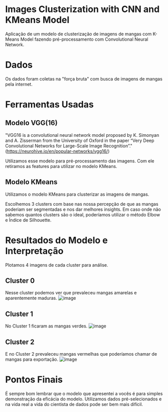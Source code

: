 # Images Clusterization with CNN and KMeans Model
Aplicação de um modelo de clusterização de imagens de mangas com K-Means Model fazendo pré-processamento com Convolutional Neural Network.

# Dados
Os dados foram coletas na "força bruta" com busca de imagens de mangas pela internet.

# Ferramentas Usadas
## Modelo VGG(16)
"VGG16 is a convolutional neural network model proposed by K. Simonyan and A. Zisserman from the University of Oxford in the paper “Very Deep Convolutional Networks for Large-Scale Image Recognition”." (https://neurohive.io/en/popular-networks/vgg16/)

Utilizamos esse modelo para pré-processamento das imagens. Com ele retiramos as features para utilizar no modelo KMeans.

## Modelo KMeans
Utilizamos o modelo KMeans para clusterizar as imagens de mangas.

Escolhemos 3 clusters com base nas nossa percepção de que as mangas poderiam ser segmentadas e nos dar melhores insights. Em caso onde não sabemos quantos clusters são o ideal, poderíamos utilizar o método Elbow e Índice de Silhouette.

# Resultados do Modelo e Interpretação
Plotamos 4 imagens de cada cluster para análise.

## Cluster 0
Nesse cluster podemos ver que prevaleceu mangas amarelas e aparentemente maduras.
![image](https://user-images.githubusercontent.com/56306657/121790104-596f0f80-cbb2-11eb-8d71-7d20eb71815f.png)


## Cluster 1
No Cluster 1 ficaram as mangas verdes.
![image](https://user-images.githubusercontent.com/56306657/121790114-6f7cd000-cbb2-11eb-98ca-f0f9e78050df.png)


## Cluster 2
E no Cluster 2 prevaleceu mangas vermelhas que poderíamos chamar de mangas para exportação.
![image](https://user-images.githubusercontent.com/56306657/121790128-989d6080-cbb2-11eb-8675-53ebfb53d8ae.png)


# Pontos Finais
É sempre bom lembrar que o modelo que apresentei a vocês é para simples demonstração da eficácia do modelo. Utilizamos dados pré-selecionados e na vida real a vida do cientista de dados pode ser bem mais difícil.
